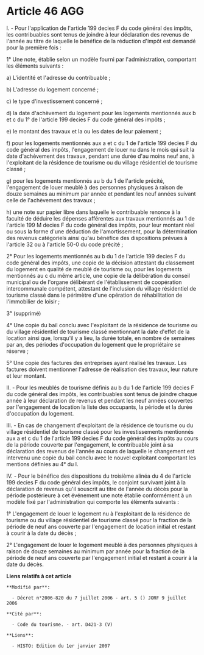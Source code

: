 # Article 46 AGG

I. - Pour l'application de l'article 199 decies F du code général des impôts, les contribuables sont tenus de joindre à leur
déclaration des revenus de l'année au titre de laquelle le bénéfice de la réduction d'impôt est demandé pour la première
fois :

1° Une note, établie selon un modèle fourni par l'administration, comportant les éléments suivants :

a) L'identité et l'adresse du contribuable ;

b) L'adresse du logement concerné ;

c) le type d'investissement concerné ;

d) la date d'achèvement du logement pour les logements mentionnés aux b et c du 1° de l'article 199 decies F du code général
des impôts ;

e) le montant des travaux et la ou les dates de leur paiement ;

f) pour les logements mentionnés aux a et c du 1 de l'article 199 decies F du code général des impôts, l'engagement de louer
nu dans le mois qui suit la date d'achèvement des travaux, pendant une durée d'au moins neuf ans, à l'exploitant de la
résidence de tourisme ou du village résidentiel de tourisme classé ;

g) pour les logements mentionnés au b du 1 de l'article précité, l'engagement de louer meublé à des personnes physiques à
raison de douze semaines au minimum par année et pendant les neuf années suivant celle de l'achèvement des travaux ;

h) une note sur papier libre dans laquelle le contribuable renonce à la faculté de déduire les dépenses afférentes aux
travaux mentionnés au 1 de l'article 199 M decies F du code général des impôts, pour leur montant réel ou sous la forme d'une
déduction de l'amortissement, pour la détermination des revenus catégoriels ainsi qu'au bénéfice des dispositions prévues à
l'article 32 ou à l'article 50-0 du code précité ;

2° Pour les logements mentionnés au b du 1 de l'article 199 decies F du code général des impôts, une copie de la décision
attestant du classement du logement en qualité de meublé de tourisme ou, pour les logements mentionnés au c du même article,
une copie de la délibération du conseil municipal ou de l'organe délibérant de l'établissement de coopération intercommunale
compétent, attestant de l'inclusion du village résidentiel de tourisme classé dans le périmètre d'une opération de
réhabilitation de l'immobilier de loisir ;

3° (supprimé)

4° Une copie du bail conclu avec l'exploitant de la résidence de tourisme ou du village résidentiel de tourisme classé
mentionnant la date d'effet de la location ainsi que, lorsqu'il y a lieu, la durée totale, en nombre de semaines par an, des
périodes d'occupation du logement que le propriétaire se réserve ;

5° Une copie des factures des entreprises ayant réalisé les travaux. Les factures doivent mentionner l'adresse de réalisation
des travaux, leur nature et leur montant.

II. - Pour les meublés de tourisme définis au b du 1 de l'article 199 decies F du code général des impôts, les contribuables
sont tenus de joindre chaque année à leur déclaration de revenus et pendant les neuf années couvertes par l'engagement de
location la liste des occupants, la période et la durée d'occupation du logement.

III. - En cas de changement d'exploitant de la résidence de tourisme ou du village résidentiel de tourisme classé pour les
investissements mentionnés aux a et c du 1 de l'article 199 decies F du code général des impôts au cours de la période
couverte par l'engagement, le contribuable joint à sa déclaration des revenus de l'année au cours de laquelle le changement
est intervenu une copie du bail conclu avec le nouvel exploitant comportant les mentions définies au 4° du I.

IV. - Pour le bénéfice des dispositions du troisième alinéa du 4 de l'article 199 decies F du code général des impôts, le
conjoint survivant joint à la déclaration de revenus qu'il souscrit au titre de l'année du décès pour la période postérieure
à cet événement une note établie conformément à un modèle fixé par l'administration qui comporte les éléments suivants :

1° L'engagement de louer le logement nu à l'exploitant de la résidence de tourisme ou du village résidentiel de tourisme
classé pour la fraction de la période de neuf ans couverte par l'engagement de location initial et restant à courir à la date
du décès ;

2° L'engagement de louer le logement meublé à des personnes physiques à raison de douze semaines au minimum par année pour la
fraction de la période de neuf ans couverte par l'engagement initial et restant à courir à la date du décès.

**Liens relatifs à cet article**

	**Modifié par**:

	  - Décret n°2006-820 du 7 juillet 2006 - art. 5 () JORF 9 juillet 2006

	**Cité par**:

	  - Code du tourisme. - art. D421-3 (V)

	**Liens**:

	  - HISTO: Edition du 1er janvier 2007
